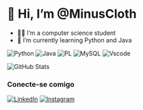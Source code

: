 # 👋 Hi, I’m @MinusCloth
- 👨‍💻 I’m a computer science student
- 🌱 I’m currently learning Python and Java
  
![Python](https://img.shields.io/badge/python-3670A0?style=for-the-badge&logo=python&logoColor=ffdd54)                              ![Java](https://img.shields.io/badge/java-%23ED8B00.svg?style=for-the-badge&logo=openjdk&logoColor=white)      ![PL](https://img.shields.io/badge/PL%2FSQL-FFFFFF?style=for-the-badge&logo=oracle&logoColor=FF0000&labelColor=FFFFFF&color=FF0000)         ![MySQL](https://img.shields.io/badge/MySQL-00000F?style=for-the-badge&logo=mysql&logoColor=white)       ![Vscode](https://img.shields.io/badge/Vscode-007ACC?style=for-the-badge&logo=visual-studio-code&logoColor=white)        


![GitHub Stats](https://github-readme-stats.vercel.app/api?username=SEUUSERNAME&theme=transparent&bg_color=000&border_color=30A3DC&show_icons=true&icon_color=30A3DC&title_color=E94D5F&text_color=FFF)     

### Conecte-se comigo
[![LinkedIn](https://img.shields.io/badge/LinkedIn-0077B5?style=for-the-badge&logo=linkedin&logoColor=white)](www.linkedin.com/in/carlos-eduardo-martins-penna)         [![Instagram](https://img.shields.io/badge/-Instagram-%23E4405F?style=for-the-badge&logo=instagram&logoColor=white)](https://www.instagram.com/dudu_penna/)
